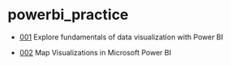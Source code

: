 # powerbi_practice

- [001](/001/info.md) Explore fundamentals of data visualization with Power BI

- [002](/002/info.md) Map Visualizations in Microsoft Power BI
